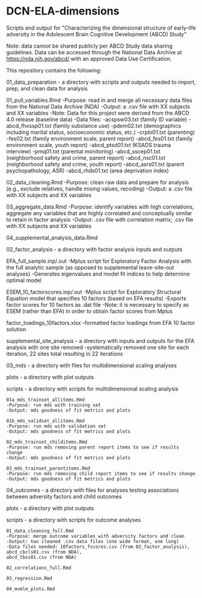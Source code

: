 # DCN-ELA-dimensions
Scripts and output for "Characterizing the dimensional structure of early-life adversity in the Adolescent Brain Cognitive Development (ABCD) Study"

Note: data cannot be shared publicly per ABCD Study data sharing guidelines. Data can be accessed through the 
National Data Archive at https://nda.nih.gov/abcd/ with an approved Data Use Certification.

This repository contains the following:

01_data_preparation - a directory with scripts and outputs needed to import, prep, and clean data for analysis

  01_pull_variables.Rmd
    -Purpose: read in and merge all necessary data files from the National Data Archive (NDA)
    -Output: a .csv file with XX subjects and XX variables
    -Note: Data for this project were derived from the ABCD 4.0 release (baseline data)
    -Data files:
      -acspsw03.txt (family ID variable)
      -abcd_fhxssp01.txt (family substance use)
      -pdem02.txt (demographics including marital status, socioeconomic status, etc.)
      -crpbi01.txt (parenting)
      -fes02.txt (family environment scale, parent report)
      -abcd_fes01.txt (family environment scale, youth report)
      -abcd_ptsd01.txt (KSADS trauma interview)
      -pmq01.txt (parental monitoring)
      -abcd_sscep01.txt (neighborhood safety and crime, parent report)
      -abcd_nsc01.txt (neighborhood safety and crime, youth report)
      -abcd_asrs01.txt (parent psychopathology, ASR)
      -abcd_rhds01.txt (area deprivation index)
    
  02_data_cleaning.Rmd
    -Purpose: clean raw data and prepare for analysis (e.g., exclude relatives, handle mising values, recoding)
    -Output: a .csv file with XX subjects and XX variables
  
  03_aggregate_data.Rmd
    -Purpose: identify variables with high correlations, aggregate any variables that are highly correlated and 
    conceptually similar to retain in factor analysis
    -Output: .csv file with correlation matrix; .csv file with XX subjects and XX variables
    
  04_supplemental_analysis_data.Rmd
  
02_factor_analysis - a directory with factor analysis inputs and outputs
  
  EFA_full_sample.inp/.out
    -Mplus script for Exploratory Factor Analysis with the full analytic sample (as opposed to supplemental          leave-site-out analyses)
    -Generates eigenvalues and model fit indices to help determine optimal model
    
  ESEM_10_factorscores.inp/.out
    -Mplus script for Exploratory Structural Equation model that specifies 10 factors (based on EFA results)
    -Exports factor scores for 10 factors as .dat file
    -Note: it is necessary to specify as ESEM (rather than EFA) in order to obtain factor scores from Mplus
    
  factor_loadings_10factors.xlsx
    -formatted factor loadings from EFA 10 factor solution
    
  supplemental_site_analysis - a directory with inputs and outputs for the EFA analysis with one site removed
    -systematically removed one site for each iteration, 22 sites total resulting in 22 iterations

03_mds - a directory with files for multidimensional scaling analyses

  plots - a directory with plot outputs
  
  scripts - a directory with scripts for multidimensional scaling analysis
    
    01a_mds_trainset_allitems.Rmd
    -Purpose: run mds with training set
    -Output: mds goodness of fit metrics and plots
    
    01b_mds_validset_allitems.Rmd
    -Purpose: run mds with validation set
    -Output: mds goodness of fit metrics and plots
    
    02_mds_trainset_childitems.Rmd
    -Purpose: run mds removing parent report items to see if results change
    -Output: mds goodness of fit metrics and plots
    
    03_mds_trainset_parentitems.Rmd
    -Purpose: run mds removing child report items to see if results change
    -Output: mds goodness of fit metrics and plots
  
04_outcomes - a directory with files for analyses testing associations between adversity factors and child outcomes

  plots - a directory with plot outputs
  
  scripts - a directory with scripts for outcome analyses
  
    01_data_cleaning_full.Rmd
    -Purpose: merge outcome variables with adversity factors and clean
    -Output: two cleaned .csv data files (one wide format, one long)
    -Data files needed: 10factors_fscores.csv (from 02_factor_analysis), abcd_cbcls01.csv (from NDA),         
    abcd_tbss01.csv (from NDA)
    
    02_correlations_full.Rmd
    
    03_regression.Rmd
    
    04_mvmlm_plots.Rmd
  
  
  